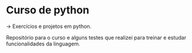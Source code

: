 # Curso de python
-> Exercícios e projetos em python.

Repositório para o curso e alguns testes que realizei para treinar e estudar funcionalidades da linguagem.

